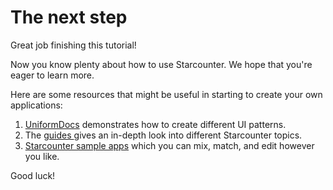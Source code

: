 # The next step

Great job finishing this tutorial!

Now you know plenty about how to use Starcounter. We hope that you're eager to learn more.

Here are some resources that might be useful in starting to create your own applications:

1. [UniformDocs](https://github.com/Starcounter/UniformDocs) demonstrates how to create different UI patterns.
2. The [guides ](../../topic-guides/) gives an in-depth look into different Starcounter topics. 
3. [Starcounter sample apps](http://starcounter.io/sample-apps/) which you can mix, match, and edit however you like.

Good luck!

